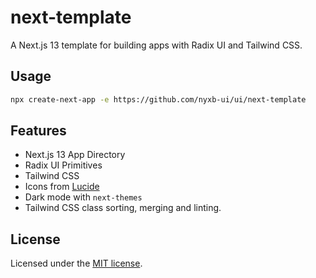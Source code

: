 # next-template

A Next.js 13 template for building apps with Radix UI and Tailwind CSS.

## Usage

```bash
npx create-next-app -e https://github.com/nyxb-ui/ui/next-template
```

## Features

-  Next.js 13 App Directory
-  Radix UI Primitives
-  Tailwind CSS
-  Icons from [Lucide](https://lucide.dev)
-  Dark mode with `next-themes`
-  Tailwind CSS class sorting, merging and linting.

## License

Licensed under the [MIT license](https://github.com/nyxb-ui/ui/blob/main/LICENSE.md).
